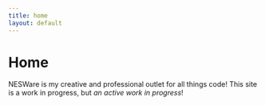 ```yaml
---
title: home
layout: default
---
```


# Home

NESWare is my creative and professional outlet for all things code! This site is a work in progress, but *an active work in progress*!
